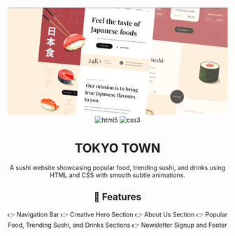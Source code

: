 
<div align="center">
  <br />
    <a>
      <img src="https://github.com/tassmiia/TOKYO-TOWN/blob/main/assets/github%20cover.png?raw=true" alt="Project Banner">
    </a>
  <br />

  <div>
    <img src="https://img.shields.io/badge/-HTML_5-black?style=for-the-badge&logoColor=white&logo=html5&color=E34F26" alt="html5" />
    <img src="https://img.shields.io/badge/-css3-black?style=for-the-badge&logoColor=white&logo=css3&color=1572B6" alt="css3" />
  </div>

  # TOKYO TOWN 


A sushi website showcasing popular food, trending sushi, and drinks using HTML and CSS with smooth subtle animations. 


## <a name="features">🔋 Features</a>


👉 Navigation Bar
👉 Creative Hero Section
👉 About Us Section
👉 Popular Food, Trending Sushi, and Drinks Sections
👉 Newsletter Signup and Footer

